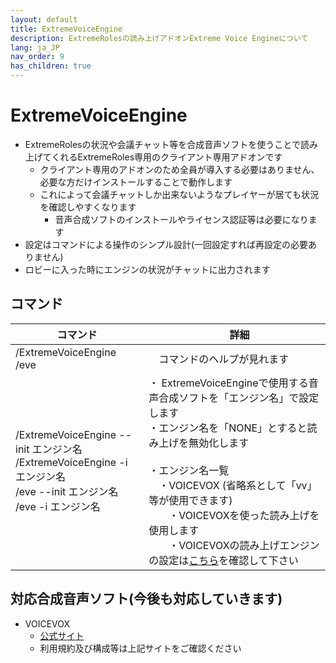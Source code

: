 ```yaml
---
layout: default
title: ExtremeVoiceEngine
description: ExtremeRolesの読み上げアドオンExtreme Voice Engineについて
lang: ja_JP
nav_order: 9
has_children: true
---
```


# ExtremeVoiceEngine

- ExtremeRolesの状況や会議チャット等を合成音声ソフトを使うことで読み上げてくれるExtremeRoles専用のクライアント専用アドオンです
  - クライアント専用のアドオンのため全員が導入する必要はありません、必要な方だけインストールすることで動作します
  - これによって会議チャットしか出来ないようなプレイヤーが居ても状況を確認しやすくなります
    - 音声合成ソフトのインストールやライセンス認証等は必要になります
- 設定はコマンドによる操作のシンプル設計(一回設定すれば再設定の必要ありません)
- ロビーに入った時にエンジンの状況がチャットに出力されます

## コマンド

| コマンド |　詳細 |
| --- | --- |
| /ExtremeVoiceEngine<br>/eve |　コマンドのヘルプが見れます |
| /ExtremeVoiceEngine --init エンジン名<br>/ExtremeVoiceEngine -i エンジン名<br>/eve --init エンジン名<br>/eve -i エンジン名<br> | ・ ExtremeVoiceEngineで使用する音声合成ソフトを「エンジン名」で設定します<br>・エンジン名を「NONE」とすると読み上げを無効化します<br><br>・エンジン名一覧<br>　・VOICEVOX (省略系として「vv」等が使用できます) <br>　　・VOICEVOXを使った読み上げを使用します<br>　　・VOICEVOXの読み上げエンジンの設定は[こちら](https://github.com/yukieiji/ExtremeRoles/wiki/%E8%AA%AD%E3%81%BF%E4%B8%8A%E3%81%92%E3%82%A8%E3%83%B3%E3%82%B8%E3%83%B3%EF%BC%9AVOICEVOX)を確認して下さい |

## 対応合成音声ソフト(今後も対応していきます)
- VOICEVOX
  - [公式サイト](https://voicevox.hiroshiba.jp/)
  - 利用規約及び構成等は上記サイトをご確認ください